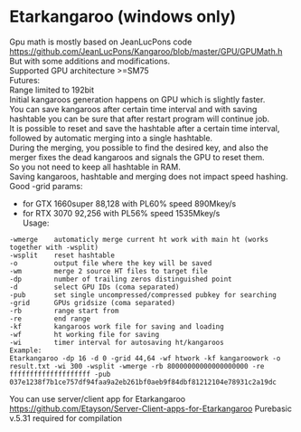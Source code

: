 # Etarkangaroo (windows only)
Gpu math is mostly based on JeanLucPons code https://github.com/JeanLucPons/Kangaroo/blob/master/GPU/GPUMath.h<br/>
But with some additions and modifications.<br/>
Supported GPU architecture >=SM75<br/>
Futures: <br/>
Range limited to 192bit<br/>
Initial kangaroos generation happens on GPU which is slightly faster.<br/>
You can save kangaroos after certain time interval and with saving hashtable you can be sure that after restart program will continue job.<br/>
It is possible to reset and save the hashtable after a certain time interval, followed by automatic merging into a single hashtable.<br/>
During the merging, you possible to find the desired key, and also the merger fixes the dead kangaroos and signals the GPU to reset them.<br/>
So you not need to keep all hashtable in RAM.<br/>
Saving kangaroos, hashtable and merging does not impact speed hashing.<br/>
Good -grid params:  
- for GTX 1660super 88,128 with PL60% speed 890Mkey/s  
- for RTX 3070 92,256 with PL56% speed 1535Mkey/s  
Usage:<br/>
```
-wmerge    automaticly merge current ht work with main ht (works together with -wsplit)
-wsplit    reset hashtable
-o         output file where the key will be saved
-wm        merge 2 source HT files to target file
-dp        number of trailing zeros distinguished point
-d         select GPU IDs (coma separated)
-pub       set single uncompressed/compressed pubkey for searching
-grid      GPUs gridsize (coma separated)
-rb        range start from
-re        end range
-kf        kangaroos work file for saving and loading
-wf        ht working file for saving
-wi        timer interval for autosaving ht/kangaroos
Example:
Etarkangaroo -dp 16 -d 0 -grid 44,64 -wf htwork -kf kangaroowork -o result.txt -wi 300 -wsplit -wmerge -rb 80000000000000000000 -re ffffffffffffffffffff -pub 037e1238f7b1ce757df94faa9a2eb261bf0aeb9f84dbf81212104e78931c2a19dc
```
You can use server/client app for Etarkangaroo https://github.com/Etayson/Server-Client-apps-for-Etarkangaroo
Purebasic v.5.31 required for compilation
